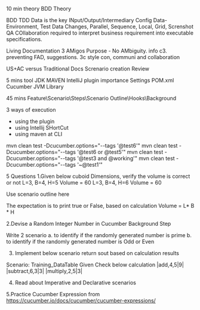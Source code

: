 10 min theory BDD Theory

BDD TDD
Data is the key INput/Output/Intermediary
Config Data- Environment, Test Data Changes, Parallel, Sequence, Local, Grid, Screnshot
QA COllaboration required to interpret business requirement into executable specifications.

Living Documentation
3 AMigos Purpose - No AMbiguity. info c3. preventing FAD, suggestions.
3c style con, communi and collaboration

US+AC versus Traditional Docs
Screnario creation Review

5 mins tool
JDK
MAVEN
IntelliJ plugin importance
Settings
POM.xml
Cucumber JVM Library

45 mins
Feature\Scenario\Steps\Scenario Outline\Hooks\Background

3 ways of execution
* using the plugin
* using Intellij SHortCut
* using maven at CLI

mvn clean test -Dcucumber.options="--tags '@test6'"
mvn clean test -Dcucumber.options="--tags '@test6 or @test5'"
mvn clean test -Dcucumber.options="--tags '@test3 and @working'"
mvn clean test -Dcucumber.options="--tags '~@test1'"


5 Questions
1.Given below cuboid Dimensions, verify the volume is correct or not
L=3, B=4, H=5 Volume = 60
L=3, B=4, H=6 Volume = 60

Use scenario outline here

The expectation is to print true or False, based on calculation
Volume = L* B * H

2.Devise a Random Integer Number in Cucumber Background Step

Write 2 scenario
a. to identify if the randomly generated number is prime
b. to identify if the randomly generated number is Odd or Even


3. Implement below scenario return sout based on calculation results

Scenario: Training_DataTable
Given Check below calculation
|add,4,5|9|
|subtract,6,3|3|
|multiply,2,5|3|


4. Read about Imperative and Declarative scenarios

5.Practice Cucumber Expression from 
https://cucumber.io/docs/cucumber/cucumber-expressions/